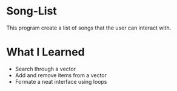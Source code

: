 # Song-List
This program create a list of songs that the user can interact with.

# What I Learned
- Search through a vector
- Add and remove items from a vector
- Formate a neat interface using loops
